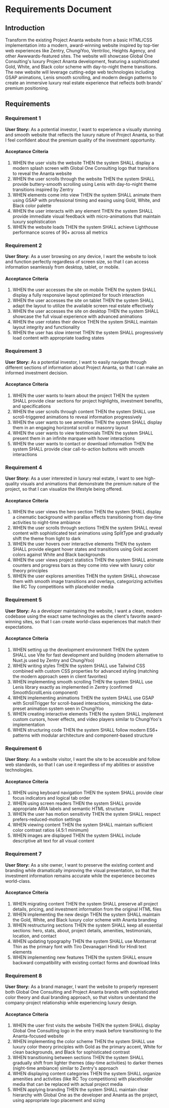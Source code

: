 # Requirements Document

## Introduction

Transform the existing Project Ananta website from a basic HTML/CSS implementation into a modern, award-winning website inspired by top-tier web experiences like Zentry, ChungiYoo, Ventriloc, Heights Agency, and other Awwwards-featured sites. The website will showcase Global One Consulting's luxury Project Ananta development, featuring a sophisticated Gold, White, and Black color scheme with day-to-night theme transitions. The new website will leverage cutting-edge web technologies including GSAP animations, Lenis smooth scrolling, and modern design patterns to create an immersive luxury real estate experience that reflects both brands' premium positioning.

## Requirements

### Requirement 1

**User Story:** As a potential investor, I want to experience a visually stunning and smooth website that reflects the luxury nature of Project Ananta, so that I feel confident about the premium quality of the investment opportunity.

#### Acceptance Criteria

1. WHEN the user visits the website THEN the system SHALL display a modern splash screen with Global One Consulting logo that transitions to reveal the Ananta website
2. WHEN the user scrolls through the website THEN the system SHALL provide buttery-smooth scrolling using Lenis with day-to-night theme transitions inspired by Zentry
3. WHEN elements come into view THEN the system SHALL animate them using GSAP with professional timing and easing using Gold, White, and Black color palette
4. WHEN the user interacts with any element THEN the system SHALL provide immediate visual feedback with micro-animations that maintain luxury sophistication
5. WHEN the website loads THEN the system SHALL achieve Lighthouse performance scores of 90+ across all metrics

### Requirement 2

**User Story:** As a user browsing on any device, I want the website to look and function perfectly regardless of screen size, so that I can access information seamlessly from desktop, tablet, or mobile.

#### Acceptance Criteria

1. WHEN the user accesses the site on mobile THEN the system SHALL display a fully responsive layout optimized for touch interaction
2. WHEN the user accesses the site on tablet THEN the system SHALL adapt the layout to utilize the available screen real estate effectively
3. WHEN the user accesses the site on desktop THEN the system SHALL showcase the full visual experience with advanced animations
4. WHEN the user rotates their device THEN the system SHALL maintain layout integrity and functionality
5. WHEN the user has slow internet THEN the system SHALL progressively load content with appropriate loading states

### Requirement 3

**User Story:** As a potential investor, I want to easily navigate through different sections of information about Project Ananta, so that I can make an informed investment decision.

#### Acceptance Criteria

1. WHEN the user wants to learn about the project THEN the system SHALL provide clear sections for project highlights, investment benefits, and specifications
2. WHEN the user scrolls through content THEN the system SHALL use scroll-triggered animations to reveal information progressively
3. WHEN the user wants to see amenities THEN the system SHALL display them in an engaging horizontal scroll or masonry layout
4. WHEN the user wants to view testimonials THEN the system SHALL present them in an infinite marquee with hover interactions
5. WHEN the user wants to contact or download information THEN the system SHALL provide clear call-to-action buttons with smooth interactions

### Requirement 4

**User Story:** As a user interested in luxury real estate, I want to see high-quality visuals and animations that demonstrate the premium nature of the project, so that I can visualize the lifestyle being offered.

#### Acceptance Criteria

1. WHEN the user views the hero section THEN the system SHALL display a cinematic background with parallax effects transitioning from day-time activities to night-time ambiance
2. WHEN the user scrolls through sections THEN the system SHALL reveal content with sophisticated text animations using SplitType and gradually shift the theme from light to dark
3. WHEN the user hovers over interactive elements THEN the system SHALL provide elegant hover states and transitions using Gold accent colors against White and Black backgrounds
4. WHEN the user views project statistics THEN the system SHALL animate counters and progress bars as they come into view with luxury color theory principles
5. WHEN the user explores amenities THEN the system SHALL showcase them with smooth image transitions and overlays, categorizing activities like RC Toy competitions with placeholder media

### Requirement 5

**User Story:** As a developer maintaining the website, I want a clean, modern codebase using the exact same technologies as the client's favorite award-winning sites, so that I can create world-class experiences that match their expectations.

#### Acceptance Criteria

1. WHEN setting up the development environment THEN the system SHALL use Vite for fast development and building (modern alternative to Nuxt.js used by Zentry and ChungiYoo)
2. WHEN writing styles THEN the system SHALL use Tailwind CSS combined with custom CSS properties for advanced styling (matching the modern approach seen in client favorites)
3. WHEN implementing smooth scrolling THEN the system SHALL use Lenis library exactly as implemented in Zentry (confirmed SmoothScrollLenis component)
4. WHEN implementing animations THEN the system SHALL use GSAP with ScrollTrigger for scroll-based interactions, mimicking the data-preset animation system seen in ChungiYoo
5. WHEN creating interactive elements THEN the system SHALL implement custom cursors, hover effects, and video players similar to ChungiYoo's implementation
6. WHEN structuring code THEN the system SHALL follow modern ES6+ patterns with modular architecture and component-based structure

### Requirement 6

**User Story:** As a website visitor, I want the site to be accessible and follow web standards, so that I can use it regardless of my abilities or assistive technologies.

#### Acceptance Criteria

1. WHEN using keyboard navigation THEN the system SHALL provide clear focus indicators and logical tab order
2. WHEN using screen readers THEN the system SHALL provide appropriate ARIA labels and semantic HTML structure
3. WHEN the user has motion sensitivity THEN the system SHALL respect prefers-reduced-motion settings
4. WHEN viewing content THEN the system SHALL maintain sufficient color contrast ratios (4.5:1 minimum)
5. WHEN images are displayed THEN the system SHALL include descriptive alt text for all visual content

### Requirement 7

**User Story:** As a site owner, I want to preserve the existing content and branding while dramatically improving the visual presentation, so that the investment information remains accurate while the experience becomes world-class.

#### Acceptance Criteria

1. WHEN migrating content THEN the system SHALL preserve all project details, pricing, and investment information from the original HTML files
2. WHEN implementing the new design THEN the system SHALL maintain the Gold, White, and Black luxury color scheme with Ananta branding
3. WHEN restructuring sections THEN the system SHALL keep all essential sections: hero, stats, about, project details, amenities, testimonials, location, and contact
4. WHEN updating typography THEN the system SHALL use Montserrat Thin as the primary font with Tiro Devanagari Hindi for Hindi text elements
5. WHEN implementing new features THEN the system SHALL ensure backward compatibility with existing contact forms and download links

### Requirement 8

**User Story:** As a brand manager, I want the website to properly represent both Global One Consulting and Project Ananta brands with sophisticated color theory and dual branding approach, so that visitors understand the company-project relationship while experiencing luxury design.

#### Acceptance Criteria

1. WHEN the user first visits the website THEN the system SHALL display Global One Consulting logo in the entry mask before transitioning to the Ananta-focused website
2. WHEN implementing the color scheme THEN the system SHALL use luxury color theory principles with Gold as the primary accent, White for clean backgrounds, and Black for sophisticated contrast
3. WHEN transitioning between sections THEN the system SHALL gradually shift from lighter themes (day-time activities) to darker themes (night-time ambiance) similar to Zentry's approach
4. WHEN displaying content categories THEN the system SHALL organize amenities and activities (like RC Toy competitions) with placeholder media that can be replaced with actual project media
5. WHEN applying branding THEN the system SHALL maintain clear hierarchy with Global One as the developer and Ananta as the project, using appropriate logo placement and sizing